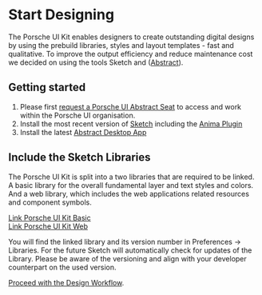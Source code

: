 # Start Designing

The Porsche UI Kit enables designers to create outstanding digital designs by using the prebuild libraries, styles and layout templates - fast and qualitative. To improve the output efficiency and reduce maintenance cost we decided on using the tools Sketch and  ([Abstract](https://www.goabstract.com/how-it-works/)).

## Getting started
1. Please first [request a Porsche UI Abstract Seat](http://eepurl.com/gnOIXD) to access and work within the Porsche UI organisation. 
2. Install the most recent version of [Sketch](https://www.sketch.com/updates/) including the [Anima Plugin](https://www.animaapp.com/) 
3. Install the latest [Abstract Desktop App](https://app.goabstract.com/)

## Include the Sketch Libraries

The Porsche UI Kit is split into a two libraries that are required to be linked.  
A basic library for the overall fundamental layer and text styles and colors. And a web library, which includes the web applications related resources and component symbols.

[Link Porsche UI Kit Basic](sketch://add-library?url=https%3A%2F%2Fui.porsche.com%2Fporsche-ui-kit-basic.sketch.xml)  
[Link Porsche UI Kit Web](sketch://add-library?url=https%3A%2F%2Fui.porsche.com%2Fporsche-ui-kit-web.sketch.xml)

You will find the linked library and its version number in Preferences → Libraries. For the future Sketch will automatically check for updates of the Library. Please be aware of the versioning and align with your developer counterpart on the used version.

[Proceed with the Design Workflow](#/getting-started/design-workflow).
